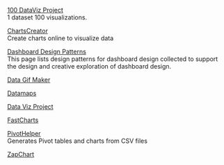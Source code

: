 <p>
<a href="https://100.datavizproject.com/">100 DataViz Project</a>
<br>1 dataset 100 visualizations.
</p>
<p>
<a href="https://chartscreator.com/">ChartsCreator</a>
<br>Create charts online to visualize data
</p>
<p>
<a href="https://dashboarddesignpatterns.github.io/">Dashboard Design Patterns</a>
<br>This page lists design patterns for dashboard design collected to support the design and creative exploration of dashboard design.
</p>
<p>
<a href="https://datagifmaker.withgoogle.com/">Data Gif Maker</a>
</p>
<p>
<a href="https://datamaps.world/">Datamaps</a>
</p>
<p>
<a href="https://datavizproject.com/#">Data Viz Project</a>
</p>
<p>
<a href="https://fastcharts.io/">FastCharts</a>
</p>
<p>
<a href="https://bjoernkw.github.io/PivotHelper/">PivotHelper</a>
<br>Generates Pivot tables and charts from CSV files  
</p>
<p>
<a href="https://zapchart.com/">ZapChart</a>
</p>

